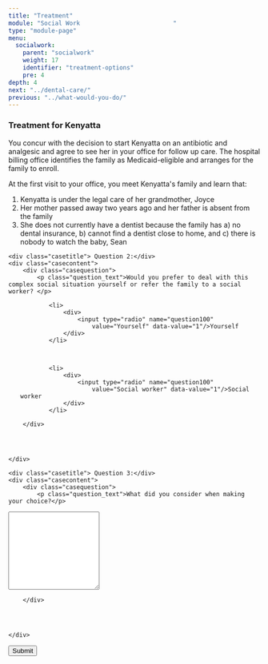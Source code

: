 ```yaml
---
title: "Treatment"
module: "Social Work                          "
type: "module-page"
menu:
  socialwork:
    parent: "socialwork"
    weight: 17
    identifier: "treatment-options"
    pre: 4
depth: 4
next: "../dental-care/"
previous: "../what-would-you-do/"
---
```

<form method="post" action="."><div class="pageblock"><h3>Treatment for Kenyatta</h3><div class="maintext">
<p>You concur with the decision to start Kenyatta on an antibiotic and analgesic and agree to see her in your office for follow up care. The hospital billing office identifies the family as Medicaid-eligible and arranges for the family to enroll.</p>
<p>At the first visit to your office, you meet Kenyatta's family and learn that:</p>
<ol>
<li>Kenyatta is under the legal care of her grandmother, Joyce</li>
<li>Her mother passed away two years ago and her
father is absent from the family</li>
<li>She does not currently have a dentist because the family has a) no dental insurance, b) cannot find a dentist close to home, and c) there is nobody to watch the baby, Sean</li>
</ol>
</div>
</div><div class="pageblock">










  




<div class="cases">
    
    <div class="casetitle"> Question 2:</div>
    <div class="casecontent">
        <div class="casequestion">
            <p class="question_text">Would you prefer to deal with this complex social situation yourself or refer the family to a social worker? </p>
            
                
                    

<ol type="A">
    
        
            <li>
                <div>
                    <input type="radio" name="question100"
                        value="Yourself" data-value="1"/>Yourself
                </div>
            </li>
        
    
        
            <li>
                <div>
                    <input type="radio" name="question100"
                        value="Social worker" data-value="1"/>Social worker
                </div>
            </li>
        
    
</ol>

                

                

                
            
        </div>

        
            
        
    </div>
</div>


  




<div class="cases">
    
    <div class="casetitle"> Question 3:</div>
    <div class="casecontent">
        <div class="casequestion">
            <p class="question_text">What did you consider when making your choice?</p>
            
                

                
                    


  <textarea rows="10" name="question101" ></textarea>


                
            
        </div>

        
            
        
    </div>
</div>




</div><div class="submit-container"><input class="btn btn-info btn-submit-section" type="submit" value="Submit" /></div></form>